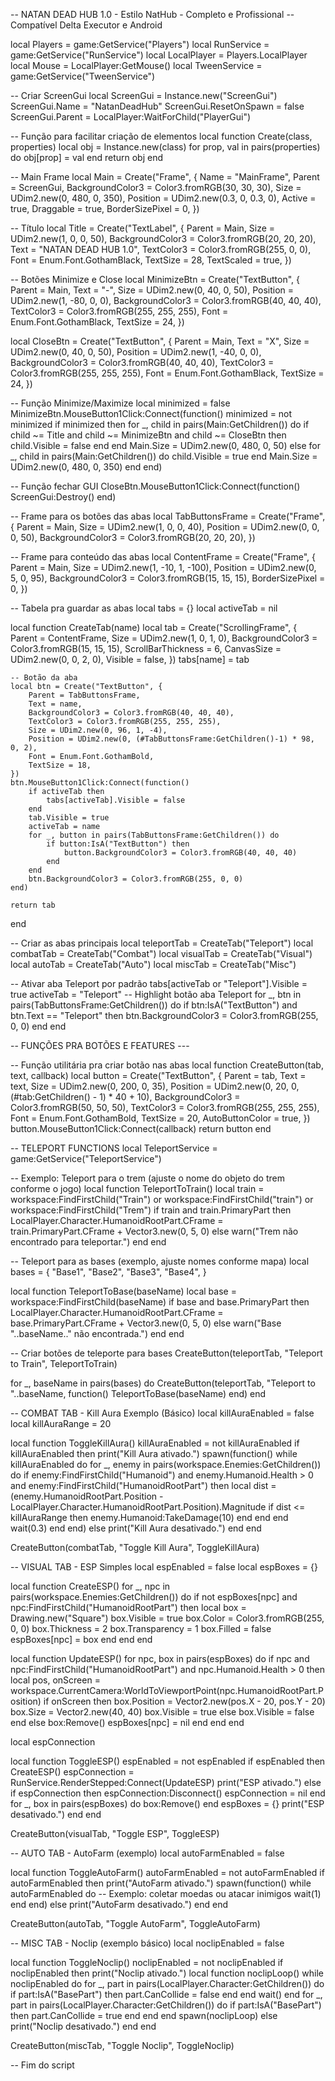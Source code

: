-- NATAN DEAD HUB 1.0 - Estilo NatHub - Completo e Profissional
-- Compatível Delta Executor e Android

local Players = game:GetService("Players")
local RunService = game:GetService("RunService")
local LocalPlayer = Players.LocalPlayer
local Mouse = LocalPlayer:GetMouse()
local TweenService = game:GetService("TweenService")

-- Criar ScreenGui
local ScreenGui = Instance.new("ScreenGui")
ScreenGui.Name = "NatanDeadHub"
ScreenGui.ResetOnSpawn = false
ScreenGui.Parent = LocalPlayer:WaitForChild("PlayerGui")

-- Função para facilitar criação de elementos
local function Create(class, properties)
    local obj = Instance.new(class)
    for prop, val in pairs(properties) do
        obj[prop] = val
    end
    return obj
end

-- Main Frame
local Main = Create("Frame", {
    Name = "MainFrame",
    Parent = ScreenGui,
    BackgroundColor3 = Color3.fromRGB(30, 30, 30),
    Size = UDim2.new(0, 480, 0, 350),
    Position = UDim2.new(0.3, 0, 0.3, 0),
    Active = true,
    Draggable = true,
    BorderSizePixel = 0,
})

-- Título
local Title = Create("TextLabel", {
    Parent = Main,
    Size = UDim2.new(1, 0, 0, 50),
    BackgroundColor3 = Color3.fromRGB(20, 20, 20),
    Text = "NATAN DEAD HUB 1.0",
    TextColor3 = Color3.fromRGB(255, 0, 0),
    Font = Enum.Font.GothamBlack,
    TextSize = 28,
    TextScaled = true,
})

-- Botões Minimize e Close
local MinimizeBtn = Create("TextButton", {
    Parent = Main,
    Text = "-",
    Size = UDim2.new(0, 40, 0, 50),
    Position = UDim2.new(1, -80, 0, 0),
    BackgroundColor3 = Color3.fromRGB(40, 40, 40),
    TextColor3 = Color3.fromRGB(255, 255, 255),
    Font = Enum.Font.GothamBlack,
    TextSize = 24,
})

local CloseBtn = Create("TextButton", {
    Parent = Main,
    Text = "X",
    Size = UDim2.new(0, 40, 0, 50),
    Position = UDim2.new(1, -40, 0, 0),
    BackgroundColor3 = Color3.fromRGB(40, 40, 40),
    TextColor3 = Color3.fromRGB(255, 255, 255),
    Font = Enum.Font.GothamBlack,
    TextSize = 24,
})

-- Função Minimize/Maximize
local minimized = false
MinimizeBtn.MouseButton1Click:Connect(function()
    minimized = not minimized
    if minimized then
        for _, child in pairs(Main:GetChildren()) do
            if child ~= Title and child ~= MinimizeBtn and child ~= CloseBtn then
                child.Visible = false
            end
        end
        Main.Size = UDim2.new(0, 480, 0, 50)
    else
        for _, child in pairs(Main:GetChildren()) do
            child.Visible = true
        end
        Main.Size = UDim2.new(0, 480, 0, 350)
    end
end)

-- Função fechar GUI
CloseBtn.MouseButton1Click:Connect(function()
    ScreenGui:Destroy()
end)

-- Frame para os botões das abas
local TabButtonsFrame = Create("Frame", {
    Parent = Main,
    Size = UDim2.new(1, 0, 0, 40),
    Position = UDim2.new(0, 0, 0, 50),
    BackgroundColor3 = Color3.fromRGB(20, 20, 20),
})

-- Frame para conteúdo das abas
local ContentFrame = Create("Frame", {
    Parent = Main,
    Size = UDim2.new(1, -10, 1, -100),
    Position = UDim2.new(0, 5, 0, 95),
    BackgroundColor3 = Color3.fromRGB(15, 15, 15),
    BorderSizePixel = 0,
})

-- Tabela pra guardar as abas
local tabs = {}
local activeTab = nil

local function CreateTab(name)
    local tab = Create("ScrollingFrame", {
        Parent = ContentFrame,
        Size = UDim2.new(1, 0, 1, 0),
        BackgroundColor3 = Color3.fromRGB(15, 15, 15),
        ScrollBarThickness = 6,
        CanvasSize = UDim2.new(0, 0, 2, 0),
        Visible = false,
    })
    tabs[name] = tab

    -- Botão da aba
    local btn = Create("TextButton", {
        Parent = TabButtonsFrame,
        Text = name,
        BackgroundColor3 = Color3.fromRGB(40, 40, 40),
        TextColor3 = Color3.fromRGB(255, 255, 255),
        Size = UDim2.new(0, 96, 1, -4),
        Position = UDim2.new(0, (#TabButtonsFrame:GetChildren()-1) * 98, 0, 2),
        Font = Enum.Font.GothamBold,
        TextSize = 18,
    })
    btn.MouseButton1Click:Connect(function()
        if activeTab then
            tabs[activeTab].Visible = false
        end
        tab.Visible = true
        activeTab = name
        for _, button in pairs(TabButtonsFrame:GetChildren()) do
            if button:IsA("TextButton") then
                button.BackgroundColor3 = Color3.fromRGB(40, 40, 40)
            end
        end
        btn.BackgroundColor3 = Color3.fromRGB(255, 0, 0)
    end)

    return tab
end

-- Criar as abas principais
local teleportTab = CreateTab("Teleport")
local combatTab = CreateTab("Combat")
local visualTab = CreateTab("Visual")
local autoTab = CreateTab("Auto")
local miscTab = CreateTab("Misc")

-- Ativar aba Teleport por padrão
tabs[activeTab or "Teleport"].Visible = true
activeTab = "Teleport"
-- Highlight botão aba Teleport
for _, btn in pairs(TabButtonsFrame:GetChildren()) do
    if btn:IsA("TextButton") and btn.Text == "Teleport" then
        btn.BackgroundColor3 = Color3.fromRGB(255, 0, 0)
    end
end

-- FUNÇÕES PRA BOTÕES E FEATURES ---

-- Função utilitária pra criar botão nas abas
local function CreateButton(tab, text, callback)
    local button = Create("TextButton", {
        Parent = tab,
        Text = text,
        Size = UDim2.new(0, 200, 0, 35),
        Position = UDim2.new(0, 20, 0, (#tab:GetChildren() - 1) * 40 + 10),
        BackgroundColor3 = Color3.fromRGB(50, 50, 50),
        TextColor3 = Color3.fromRGB(255, 255, 255),
        Font = Enum.Font.GothamBold,
        TextSize = 20,
        AutoButtonColor = true,
    })
    button.MouseButton1Click:Connect(callback)
    return button
end

-- TELEPORT FUNCTIONS
local TeleportService = game:GetService("TeleportService")

-- Exemplo: Teleport para o trem (ajuste o nome do objeto do trem conforme o jogo)
local function TeleportToTrain()
    local train = workspace:FindFirstChild("Train") or workspace:FindFirstChild("train") or workspace:FindFirstChild("Trem")
    if train and train.PrimaryPart then
        LocalPlayer.Character.HumanoidRootPart.CFrame = train.PrimaryPart.CFrame + Vector3.new(0, 5, 0)
    else
        warn("Trem não encontrado para teleportar.")
    end
end

-- Teleport para as bases (exemplo, ajuste nomes conforme mapa)
local bases = {
    "Base1",
    "Base2",
    "Base3",
    "Base4",
}

local function TeleportToBase(baseName)
    local base = workspace:FindFirstChild(baseName)
    if base and base.PrimaryPart then
        LocalPlayer.Character.HumanoidRootPart.CFrame = base.PrimaryPart.CFrame + Vector3.new(0, 5, 0)
    else
        warn("Base "..baseName.." não encontrada.")
    end
end

-- Criar botões de teleporte para bases
CreateButton(teleportTab, "Teleport to Train", TeleportToTrain)

for _, baseName in pairs(bases) do
    CreateButton(teleportTab, "Teleport to "..baseName, function()
        TeleportToBase(baseName)
    end)
end

-- COMBAT TAB - Kill Aura Exemplo (Básico)
local killAuraEnabled = false
local killAuraRange = 20

local function ToggleKillAura()
    killAuraEnabled = not killAuraEnabled
    if killAuraEnabled then
        print("Kill Aura ativado.")
        spawn(function()
            while killAuraEnabled do
                for _, enemy in pairs(workspace.Enemies:GetChildren()) do
                    if enemy:FindFirstChild("Humanoid") and enemy.Humanoid.Health > 0 and enemy:FindFirstChild("HumanoidRootPart") then
                        local dist = (enemy.HumanoidRootPart.Position - LocalPlayer.Character.HumanoidRootPart.Position).Magnitude
                        if dist <= killAuraRange then
                            enemy.Humanoid:TakeDamage(10)
                        end
                    end
                end
                wait(0.3)
            end
        end)
    else
        print("Kill Aura desativado.")
    end
end

CreateButton(combatTab, "Toggle Kill Aura", ToggleKillAura)

-- VISUAL TAB - ESP Simples
local espEnabled = false
local espBoxes = {}

local function CreateESP()
    for _, npc in pairs(workspace.Enemies:GetChildren()) do
        if not espBoxes[npc] and npc:FindFirstChild("HumanoidRootPart") then
            local box = Drawing.new("Square")
            box.Visible = true
            box.Color = Color3.fromRGB(255, 0, 0)
            box.Thickness = 2
            box.Transparency = 1
            box.Filled = false
            espBoxes[npc] = box
        end
    end
end

local function UpdateESP()
    for npc, box in pairs(espBoxes) do
        if npc and npc:FindFirstChild("HumanoidRootPart") and npc.Humanoid.Health > 0 then
            local pos, onScreen = workspace.CurrentCamera:WorldToViewportPoint(npc.HumanoidRootPart.Position)
            if onScreen then
                box.Position = Vector2.new(pos.X - 20, pos.Y - 20)
                box.Size = Vector2.new(40, 40)
                box.Visible = true
            else
                box.Visible = false
            end
        else
            box:Remove()
            espBoxes[npc] = nil
        end
    end
end

local espConnection

local function ToggleESP()
    espEnabled = not espEnabled
    if espEnabled then
        CreateESP()
        espConnection = RunService.RenderStepped:Connect(UpdateESP)
        print("ESP ativado.")
    else
        if espConnection then
            espConnection:Disconnect()
            espConnection = nil
        end
        for _, box in pairs(espBoxes) do
            box:Remove()
        end
        espBoxes = {}
        print("ESP desativado.")
    end
end

CreateButton(visualTab, "Toggle ESP", ToggleESP)

-- AUTO TAB - AutoFarm (exemplo)
local autoFarmEnabled = false

local function ToggleAutoFarm()
    autoFarmEnabled = not autoFarmEnabled
    if autoFarmEnabled then
        print("AutoFarm ativado.")
        spawn(function()
            while autoFarmEnabled do
                -- Exemplo: coletar moedas ou atacar inimigos
                wait(1)
            end
        end)
    else
        print("AutoFarm desativado.")
    end
end

CreateButton(autoTab, "Toggle AutoFarm", ToggleAutoFarm)

-- MISC TAB - Noclip (exemplo básico)
local noclipEnabled = false

local function ToggleNoclip()
    noclipEnabled = not noclipEnabled
    if noclipEnabled then
        print("Noclip ativado.")
        local function noclipLoop()
            while noclipEnabled do
                for _, part in pairs(LocalPlayer.Character:GetChildren()) do
                    if part:IsA("BasePart") then
                        part.CanCollide = false
                    end
                end
                wait()
            end
            for _, part in pairs(LocalPlayer.Character:GetChildren()) do
                if part:IsA("BasePart") then
                    part.CanCollide = true
                end
            end
        end
        spawn(noclipLoop)
    else
        print("Noclip desativado.")
    end
end

CreateButton(miscTab, "Toggle Noclip", ToggleNoclip)

-- Fim do script

